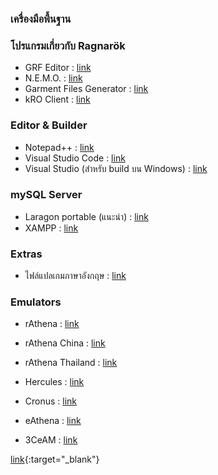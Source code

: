 ### เครื่องมือพื้นฐาน
### โปรแกรมเกี่ยวกับ Ragnarök

* GRF Editor : [link](https://rathena.org/board/files/file/2766-grf-editor/)
* N.E.M.O. : [link](https://gitlab.com/4144/Nemo/)
* Garment Files Generator : [link](https://github.com/X-EcutiOnner/Garment_Files_Generator)
* kRO Client : [link](http://nemo.herc.ws/downloads/)

### Editor & Builder

* Notepad++  : [link](https://notepad-plus-plus.org/downloads/)
* Visual Studio Code : [link](https://code.visualstudio.com/)
* Visual Studio (สำหรับ build บน Windows)  : [link](https://visualstudio.microsoft.com/)

### mySQL Server

* Laragon portable (แนะนำ)  : [link](https://laragon.org/download/)
* XAMPP : [link](https://www.apachefriends.org/index.html)

### Extras

* ไฟล์แปลเกมภาษาอังกฤษ : [link](https://github.com/llchrisll/ROenglishRE)

### Emulators

* rAthena : [link](https://github.com/rathena/rathena)
* rAthena China : [link](https://github.com/rAthenaCN/rAthenaCN)
* rAthena Thailand : [link](https://github.com/rAthena-Thailand/rathena)


* Hercules : [link](https://github.com/HerculesWS/Hercules)
* Cronus : [link](https://github.com/Cronus-Emulator/Cronus)


* eAthena : [link](https://github.com/eathena/eathena)
* 3CeAM : [link](https://github.com/3CeAM/3CeAM)

[link](https://google.com){:target="_blank"}
